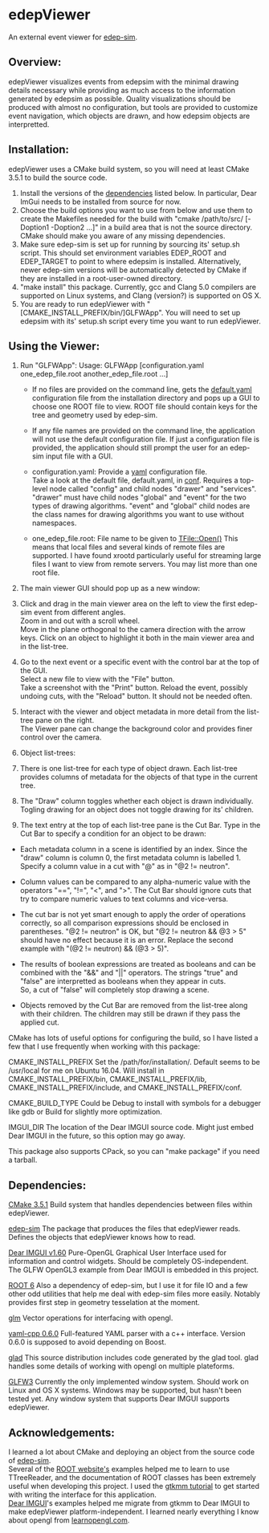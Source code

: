 # edepViewer
An external event viewer for [edep-sim](https://github.com/ClarkMcGrew/edep-sim).

## Overview:
  edepViewer visualizes events from edepsim with the minimal drawing details necessary while providing as much 
access to the information generated by edepsim as possible.  Quality visualizations should be produced with 
almost no configuration, but tools are provided to customize event navigation, which objects are drawn, and 
how edepsim objects are interpretted.   

## Installation: 
   edepViewer uses a CMake build system, so you will need at least CMake 3.5.1 to build the source code.  
1. Install the versions of the [dependencies](#Dependencies) listed below.  In particular, Dear ImGui needs 
   to be installed from source for now.  
2. Choose the build options you want to use from below and use them to create the Makefiles needed for the 
   build with "cmake /path/to/src/ [-Doption1 -Doption2 ...]" in a build area that is not the source directory.  
   CMake should make you aware of any missing dependencies.  
3. Make sure edep-sim is set up for running by sourcing its' setup.sh script.  This should set environment variables 
   EDEP_ROOT and EDEP_TARGET to point to where edepsim is installed.  Alternatively, newer edep-sim versions will be 
   automatically detected by CMake if they are installed in a root-user-owned directory.  
4. "make install" this package.  Currently, gcc and Clang 5.0 compilers are supported on Linux systems, and Clang 
   (version?) is supported on OS X.  
5. You are ready to run edepViewer with "[CMAKE_INSTALL_PREFIX/bin/]GLFWApp".  You will need to set up edepsim 
   with its' setup.sh script every time you want to run edepViewer.  

## Using the Viewer:
1. Run "GLFWApp":
   Usage: GLFWApp [configuration.yaml one_edep_file.root another_edep_file.root ...]
           
   * If no files are provided on the command line, gets the [default.yaml](conf/default.yaml) 
     configuration file from the installation directory and pops up a GUI to choose one ROOT 
     file to view.  ROOT file should contain keys for the tree and geometry used by edep-sim.  

   * If any file names are provided on the command line, the application will not use the default 
     configuration file.  If just a configuration file is provided, the application should still 
     prompt the user for an edep-sim input file with a GUI.  

   * configuration.yaml: Provide a [yaml](http://yaml.org/spec/1.2/spec.html) configuration file.  
                         Take a look at the default file, default.yaml, in [conf](conf).  Requires 
                         a top-level node called "config" and child nodes "drawer" and "services".  
                         "drawer" must have child nodes "global" and "event" for the two types of 
                         drawing algorithms.  "event" and "global" child nodes are the class names for 
                         drawing algorithms you want to use without namespaces.  

   * one_edep_file.root: File name to be given to [TFile::Open()](https://root.cern.ch/doc/master/classTFile.html#a427763ef8cde1b969643fc58fce712aa)
                         This means that local files and several kinds of remote files are supported.  I have 
                         found xrootd particularly useful for streaming large files I want to view from remote 
                         servers.  You may list more than one root file.   

2. The main viewer GUI should pop up as a new window:

  1. Click and drag in the main viewer area on the left to view the first edep-sim event from different angles.  
     Zoom in and out with a scroll wheel.  
     Move in the plane orthogonal to the camera direction with the arrow keys.
     Click on an object to highlight it both in the main viewer area and in the list-tree.  

  2. Go to the next event or a specific event with the control bar at the top of the GUI.  
     Select a new file to view with the "File" button.  
     Take a screenshot with the "Print" button.
     Reload the event, possibly undoing cuts, with the "Reload" button.  It should not be needed often.

  3. Interact with the viewer and object metadata in more detail from the list-tree pane on the right.  
     The Viewer pane can change the background color and provides finer control over the camera.

3. Object list-trees:
  1. There is one list-tree for each type of object drawn.   Each list-tree provides columns of metadata for the 
     objects of that type in the current tree.  

  2. The "Draw" column toggles whether each object is drawn individually.  Togling drawing for an object does 
     not toggle drawing for its' children.   

  3. The text entry at the top of each list-tree pane is the Cut Bar.  Type in the Cut Bar to specify a condition 
     for an object to be drawn:
 
   * Each metadata column in a scene is identified by an index.  Since the "draw" column is column 0, the first 
     metadata column is labelled 1.  Specify a column value in a cut with "@<column number>" as in "@2 != neutron".  

   * Column values can be compared to any alpha-numeric value with the operators "==", "!=", "<", and ">".  The 
     Cut Bar should ignore cuts that try to compare numeric values to text columns and vice-versa.  
 
   * The cut bar is not yet smart enough to apply the order of operations correctly, so all comparison 
     expressions should be enclosed in parentheses.  "@2 != neutron" is OK, but "@2 != neutron && @3 > 5" 
     should have no effect because it is an error.  Replace the second example with 
     "(@2 != neutron) && (@3 > 5)".  

   * The results of boolean expressions are treated as booleans and can be combined with the "&&" and "||" 
     operators.  The strings "true" and "false" are interpretted as booleans when they appear in cuts.  
     So, a cut of "false" will completely stop drawing a scene.  

   * Objects removed by the Cut Bar are removed from the list-tree along with their children.  The children 
     may still be drawn if they pass the applied cut.   

CMake has lots of useful options for configuring the build, so I have listed a few that I use frequently when 
working with this package:
 
CMAKE_INSTALL_PREFIX     Set the /path/for/installation/.  Default seems to be /usr/local for me on Ubuntu 
                         16.04.  Will install in CMAKE_INSTALL_PREFIX/bin, CMAKE_INSTALL_PREFIX/lib, 
                         CMAKE_INSTALL_PREFIX/include, and CMAKE_INSTALL_PREFIX/conf.  

CMAKE_BUILD_TYPE         Could be Debug to install with symbols for a debugger like gdb or Build for slightly 
                         more optimization.  

IMGUI_DIR                The location of the Dear IMGUI source code.  Might just embed Dear IMGUI in the future, so 
                         this option may go away.  

This package also supports CPack, so you can "make package" if you need a tarball.  

## Dependencies:
[CMake 3.5.1](https://cmake.org/)                              Build system that handles dependencies between files within 
                                                               edepViewer.   

[edep-sim](https://github.com/ClarkMcGrew/edep-sim)            The package that produces the files that edepViewer reads.  
                                                               Defines the objects that edepViewer knows how to read.

[Dear IMGUI v1.60](https://github.com/ocornut/imgui)           Pure-OpenGL Graphical User Interface used for information 
                                                               and control widgets.  Should be completely OS-independent.
                                                               The GLFW OpenGL3 example from Dear IMGUI is embedded in 
                                                               this project.

[ROOT 6](https://root.cern.ch/)                                Also a dependency of edep-sim, but I use it for file IO
                                                               and a few other odd utilities that help me deal with 
                                                               edep-sim files more easily.  Notably provides first step 
                                                               in geometry tesselation at the moment.  

[glm](https://glm.g-truc.net/0.9.8/index.html)                 Vector operations for interfacing with opengl.  

[yaml-cpp 0.6.0](https://github.com/jbeder/yaml-cpp)           Full-featured YAML parser with a c++ interface.  Version 
                                                               0.6.0 is supposed to avoid depending on Boost.  

[glad](https://github.com/Dav1dde/glad)                        This source distribution includes code generated by the 
                                                               glad tool.  glad handles some details of working with 
                                                               opengl on multiple plateforms.

[GLFW3](https://github.com/glfw/glfw)                          Currently the only implemented window system.  Should work 
                                                               on Linux and OS X systems.  Windows may be supported, but 
                                                               hasn't been tested yet.  Any window system that supports 
                                                               Dear IMGUI supports edepViewer. 

## Acknowledgements:
  I learned a lot about CMake and deploying an object from the source code of [edep-sim](https://github.com/ClarkMcGrew/edep-sim).  
Several of the [ROOT website's](https://root.cern.ch/) examples helped me to learn to use TTreeReader, and the documentation of 
ROOT classes has been extremely useful when developing this project.  I used the 
[gtkmm tutorial](https://developer.gnome.org/gtkmm-tutorial/stable/) to get started with writing the interface for this application.  
[Dear IMGUI](https://github.com/ocornut/imgui)'s examples helped me migrate from gtkmm to Dear IMGUI to make edepViewer 
platform-independent.  I learned nearly everything I know about opengl from [learnopengl.com](https://learnopengl.com/).  
